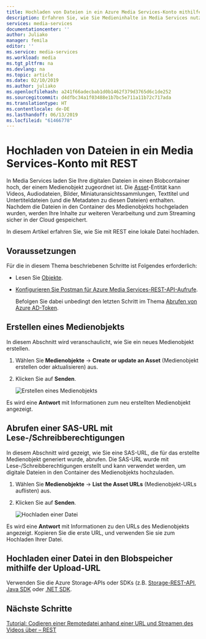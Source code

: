 ```yaml
---
title: Hochladen von Dateien in ein Azure Media Services-Konto mithilfe von REST | Microsoft-Dokumentation
description: Erfahren Sie, wie Sie Medieninhalte in Media Services nutzen können, indem Sie Medienobjekte erstellen und hochladen.
services: media-services
documentationcenter: ''
author: Juliako
manager: femila
editor: ''
ms.service: media-services
ms.workload: media
ms.tgt_pltfrm: na
ms.devlang: na
ms.topic: article
ms.date: 02/10/2019
ms.author: juliako
ms.openlocfilehash: a241f66adecbab1d0b1462f379d3765d6c1de252
ms.sourcegitcommit: d4dfbc34a1f03488e1b7bc5e711a11b72c717ada
ms.translationtype: HT
ms.contentlocale: de-DE
ms.lasthandoff: 06/13/2019
ms.locfileid: "61466778"
---
```

# <a name="upload-files-into-a-media-services-account-using-rest"></a>Hochladen von Dateien in ein Media Services-Konto mit REST

In Media Services laden Sie Ihre digitalen Dateien in einen Blobcontainer hoch, der einem Medienobjekt zugeordnet ist. Die [Asset](https://docs.microsoft.com/rest/api/media/operations/asset)-Entität kann Videos, Audiodateien, Bilder, Miniaturansichtssammlungen, Texttitel und Untertiteldateien (und die Metadaten zu diesen Dateien) enthalten. Nachdem die Dateien in den Container des Medienobjekts hochgeladen wurden, werden Ihre Inhalte zur weiteren Verarbeitung und zum Streaming sicher in der Cloud gespeichert.

In diesem Artikel erfahren Sie, wie Sie mit REST eine lokale Datei hochladen.

## <a name="prerequisites"></a>Voraussetzungen

Für die in diesem Thema beschriebenen Schritte ist Folgendes erforderlich:

- Lesen Sie [Objekte](assets-concept.md).
- [Konfigurieren Sie Postman für Azure Media Services-REST-API-Aufrufe](media-rest-apis-with-postman.md).
    
    Befolgen Sie dabei unbedingt den letzten Schritt im Thema [Abrufen von Azure AD-Token](media-rest-apis-with-postman.md#get-azure-ad-token). 

## <a name="create-an-asset"></a>Erstellen eines Medienobjekts

In diesem Abschnitt wird veranschaulicht, wie Sie ein neues Medienobjekt erstellen.

1. Wählen Sie **Medienobjekte** -> **Create or update an Asset** (Medienobjekt erstellen oder aktualisieren) aus.
2. Klicken Sie auf **Senden**.

    ![Erstellen eines Medienobjekts](./media/upload-files/postman-create-asset.png)

Es wird eine **Antwort** mit Informationen zum neu erstellten Medienobjekt angezeigt.

## <a name="get-a-sas-url-with-read-write-permissions"></a>Abrufen einer SAS-URL mit Lese-/Schreibberechtigungen 

In diesem Abschnitt wird gezeigt, wie Sie eine SAS-URL, die für das erstellte Medienobjekt generiert wurde, abrufen. Die SAS-URL wurde mit Lese-/Schreibberechtigungen erstellt und kann verwendet werden, um digitale Dateien in den Container des Medienobjekts hochzuladen.

1. Wählen Sie **Medienobjekte** -> **List the Asset URLs** (Medienobjekt-URLs auflisten) aus.
2. Klicken Sie auf **Senden**.

    ![Hochladen einer Datei](./media/upload-files/postman-create-sas-locator.png)

Es wird eine **Antwort** mit Informationen zu den URLs des Medienobjekts angezeigt. Kopieren Sie die erste URL, und verwenden Sie sie zum Hochladen Ihrer Datei.

## <a name="upload-a-file-to-blob-storage-using-the-upload-url"></a>Hochladen einer Datei in den Blobspeicher mithilfe der Upload-URL

Verwenden Sie die Azure Storage-APIs oder SDKs (z.B. [Storage-REST-API](../../storage/common/storage-rest-api-auth.md), [Java SDK](../../storage/blobs/storage-quickstart-blobs-java-v10.md) oder [.NET SDK](../../storage/blobs/storage-quickstart-blobs-dotnet.md).

## <a name="next-steps"></a>Nächste Schritte

[Tutorial: Codieren einer Remotedatei anhand einer URL und Streamen des Videos über – REST](stream-files-tutorial-with-rest.md)
